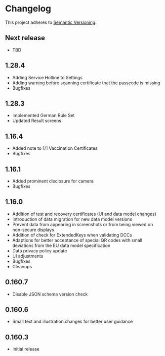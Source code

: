 # Changelog

This project adheres to [Semantic Versioning](https://semver.org/spec/v2.0.0.html).

## Next release

* TBD

## 1.28.4

* Adding Service Hotline to Settings
* Adding warning before scanning certificate that the passcode is missing
* Bugfixes

## 1.28.3

* Implemented German Rule Set
* Updated Result screens

## 1.16.4

* Added note to 1/1 Vaccination Certificates
* Bugfixes

## 1.16.1

* Added prominent disclosure for camera
* Bugfixes

## 1.16.0

* Addition of test and recovery certificates (UI and data model changes)
* Introduction of data migration for new data model versions
* Prevent data from appearing in screenshots or from being viewed on non-secure displays
* Addition of check for ExtendedKeys when validating DCCs
* Adaptions for better acceptance of special QR codes with small deviations from the EU data model specification
* Data privacy policy update
* UI adjustments
* Bugfixes
* Cleanups

## 0.160.7

* Disable JSON schema version check

## 0.160.6

* Small text and illustration changes for better user guidance

## 0.160.3

* Initial release
